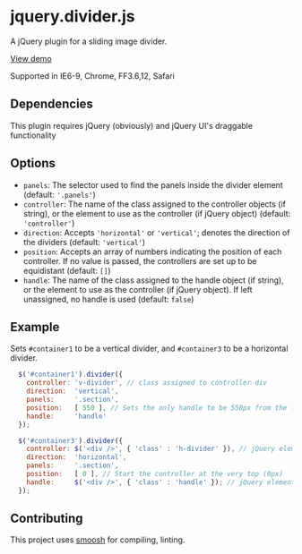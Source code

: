 jquery.divider.js
====== 

A jQuery plugin for a sliding image divider.

[View demo](http://weblinc.github.com/jquery-divider)

Supported in IE6-9, Chrome, FF3.6,12, Safari


Dependencies
---
This plugin requires jQuery (obviously) and jQuery UI's draggable functionality

Options
---
* `panels`: The selector used to find the panels inside the divider element (default: `'.panels'`)
* `controller`: The name of the class assigned to the controller objects (if string), or the element to use as the controller (if jQuery object) (default: `'controller'`)
* `direction`: Accepts `'horizontal'` or `'vertical'`; denotes the direction of the dividers (default: `'vertical'`)
* `position`: Accepts an array of numbers indicating the position of each controller. If no value is passed, the controllers are set up to be equidistant (default: `[]`)
* `handle`: The name of the class assigned to the handle object (if string), or the element to use as the controller (if jQuery object). If left unassigned, no handle is used (default: `false`)

Example
---
Sets `#container1` to be a vertical divider, and `#container3` to be a horizontal divider.

```javascript
  $('#container1').divider({
    controller: 'v-divider', // class assigned to controller div
    direction:  'vertical',
    panels:     '.section',
    position:   [ 550 ], // Sets the only handle to be 550px from the left
    handle:     'handle'
  });

  $('#container3').divider({
    controller: $('<div />', { 'class' : 'h-divider' }), // jQuery element that will be used for controller
    direction:  'horizontal',
    panels:     '.section',
    position:   [ 0 ], // Start the controller at the very top (0px)
    handle:     $('<div />', { 'class' : 'handle' }); // jQuery element to be used for handle
  });
```

Contributing
---
This project uses [smoosh](https://github.com/fat/smoosh) for compiling, linting.
